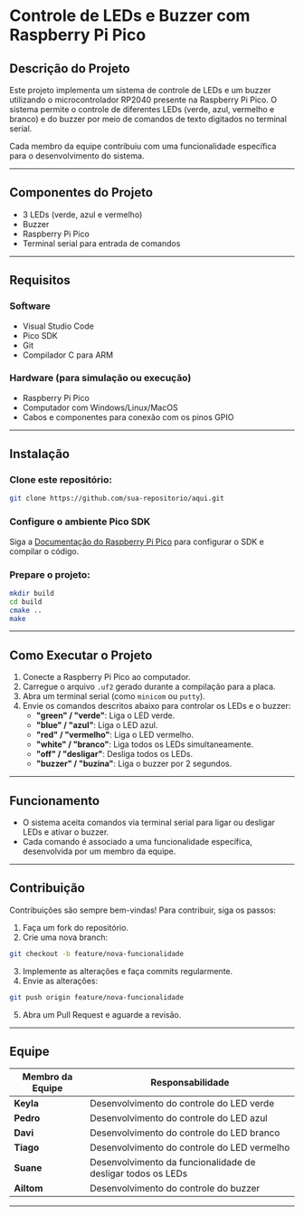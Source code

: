 # Controle de LEDs e Buzzer com Raspberry Pi Pico

## Descrição do Projeto
Este projeto implementa um sistema de controle de LEDs e um buzzer utilizando o microcontrolador RP2040 presente na Raspberry Pi Pico. O sistema permite o controle de diferentes LEDs (verde, azul, vermelho e branco) e do buzzer por meio de comandos de texto digitados no terminal serial.

Cada membro da equipe contribuiu com uma funcionalidade específica para o desenvolvimento do sistema.

---

## Componentes do Projeto
- 3 LEDs (verde, azul e vermelho)
- Buzzer
- Raspberry Pi Pico
- Terminal serial para entrada de comandos

---

## Requisitos

### Software
- Visual Studio Code
- Pico SDK
- Git
- Compilador C para ARM

### Hardware (para simulação ou execução)
- Raspberry Pi Pico
- Computador com Windows/Linux/MacOS
- Cabos e componentes para conexão com os pinos GPIO

---

## Instalação

### Clone este repositório:
```bash
git clone https://github.com/sua-repositorio/aqui.git
```

### Configure o ambiente Pico SDK
Siga a [Documentação do Raspberry Pi Pico](https://datasheets.raspberrypi.com/pico/getting-started-with-pico.pdf) para configurar o SDK e compilar o código.

### Prepare o projeto:
```bash
mkdir build
cd build
cmake ..
make
```

---

## Como Executar o Projeto
1. Conecte a Raspberry Pi Pico ao computador.
2. Carregue o arquivo `.uf2` gerado durante a compilação para a placa.
3. Abra um terminal serial (como `minicom` ou `putty`).
4. Envie os comandos descritos abaixo para controlar os LEDs e o buzzer:
   - **"green" / "verde"**: Liga o LED verde.
   - **"blue" / "azul"**: Liga o LED azul.
   - **"red" / "vermelho"**: Liga o LED vermelho.
   - **"white" / "branco"**: Liga todos os LEDs simultaneamente.
   - **"off" / "desligar"**: Desliga todos os LEDs.
   - **"buzzer" / "buzina"**: Liga o buzzer por 2 segundos.

---

## Funcionamento
- O sistema aceita comandos via terminal serial para ligar ou desligar LEDs e ativar o buzzer.
- Cada comando é associado a uma funcionalidade específica, desenvolvida por um membro da equipe.

---

## Contribuição
Contribuições são sempre bem-vindas! Para contribuir, siga os passos:

1. Faça um fork do repositório.
2. Crie uma nova branch:
```bash
git checkout -b feature/nova-funcionalidade
```
3. Implemente as alterações e faça commits regularmente.
4. Envie as alterações:
```bash
git push origin feature/nova-funcionalidade
```
5. Abra um Pull Request e aguarde a revisão.

---

## Equipe

| Membro da Equipe | Responsabilidade |
|-------------------|------------------|
| **Keyla**         | Desenvolvimento do controle do LED verde |
| **Pedro**         | Desenvolvimento do controle do LED azul |
| **Davi**          | Desenvolvimento do controle do LED branco |
| **Tiago**         | Desenvolvimento do controle do LED vermelho |
| **Suane**         | Desenvolvimento da funcionalidade de desligar todos os LEDs |
| **Ailtom**        | Desenvolvimento do controle do buzzer |

---
